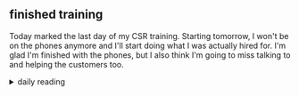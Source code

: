 ## finished training

Today marked the last day of my CSR training. Starting tomorrow, I won't be on the phones anymore and I'll start doing what I was actually hired for. I'm glad I'm finished with the phones, but I also think I'm going to miss talking to and helping the customers too.

<details markdown="1">
<summary>daily reading</summary>

| {{ page.date | date: "%B %-d, %Y" }} |
| :-------------: |
| [1 Kings 1; Gal. 5; Ezek. 32; Ps. 80]({% link _Bible/Bible-year-1.md %}) |
| [WCF 5; WLC 30-35; WSC 20-23]({% link _westminster/westminster-month-3.md %}) |
| [The Athanasian Creed](https://threeforms.org/the-athanasian-creed/) |

</details>